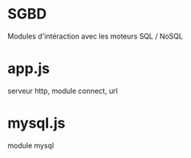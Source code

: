 # SGBD
Modules d'intéraction avec les moteurs SQL / NoSQL

# app.js
serveur http,
module connect, url

# mysql.js
module mysql

